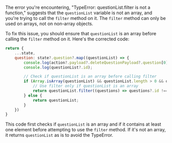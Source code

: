 The error you're encountering, "TypeError: questionList.filter is not a function," suggests that the `questionList` variable is not an array, and you're trying to call the `filter` method on it. The `filter` method can only be used on arrays, not on non-array objects.

To fix this issue, you should ensure that `questionList` is an array before calling the `filter` method on it. Here's the corrected code:

```javascript
return {
    ...state,
    question: state?.question?.map((questionList) => {
        console.log(action?.payload?.deleteQuestionPayload?.question[0]?.id);
        console.log(questionList?.id);

        // Check if questionList is an array before calling filter
        if (Array.isArray(questionList) && questionList.length > 0 && questionList[0]?.id === action?.payload?.deleteQuestionPayload?.question[0]?.id) {
            // Use filter only if questionList is an array
            return questionList.filter((questions) => questions?.id !== action?.payload?.questionId);
        } else {
            return questionList;
        }
    })
}
```

This code first checks if `questionList` is an array and if it contains at least one element before attempting to use the `filter` method. If it's not an array, it returns `questionList` as is to avoid the TypeError.